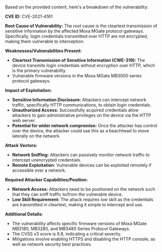 Based on the provided content, here's a breakdown of the vulnerability:

**CVE ID:** CVE-2021-4161

**Root Cause of Vulnerability:**
The root cause is the cleartext transmission of sensitive information by the affected Moxa MGate protocol gateways. Specifically, login credentials transmitted over HTTP are not encrypted, making them vulnerable to interception.

**Weaknesses/Vulnerabilities Present:**
- **Cleartext Transmission of Sensitive Information (CWE-319):** The device transmits login credentials without encryption over HTTP, which is the primary vulnerability.
- Vulnerable firmware versions in the Moxa MGate MB3000 series protocol gateways.

**Impact of Exploitation:**
- **Sensitive Information Disclosure:** Attackers can intercept network traffic, specifically HTTP communications, to obtain login credentials.
- **Unauthorized Access:** Successfully acquired credentials allow attackers to gain administrative privileges on the device via the HTTP web server.
- **Potential for wider network compromise:** Once the attacker has control over the device, the attacker could use this as a beachhead to move laterally on the network.

**Attack Vectors:**
- **Network Sniffing:** Attackers can passively monitor network traffic to intercept unencrypted credentials.
- **Remote Exploitation:** Vulnerable devices can be exploited remotely if accessible over a network.

**Required Attacker Capabilities/Position:**
- **Network Access:** Attackers need to be positioned on the network such that they can sniff traffic to/from the vulnerable device.
- **Low Skill Requirement:** The attack requires low skill as the credentials are transmitted in cleartext, making it simple to intercept and use.

**Additional Details:**

-   The vulnerability affects specific firmware versions of Moxa MGate MB3180, MB3280, and MB3480 Series Protocol Gateways.
-   The CVSS v3 score is 9.8, indicating a critical severity.
-   Mitigations involve enabling HTTPS and disabling the HTTP console, as well as network security best practices.